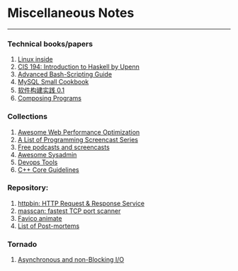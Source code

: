 # Miscellaneous Notes
---

### Technical books/papers
1. [Linux inside][inside]
2. [CIS 194: Introduction to Haskell by Upenn][194]
3. [Advanced Bash-Scripting Guide][abs]
4. [MySQL Small Cookbook][mysql]
5. [软件构建实践 0.1][pm]
6. [Composing Programs][compose]

### Collections
1. [Awesome Web Performance Optimization][wpo]
2. [A List of Programming Screencast Series][screencast]
3. [Free podcasts and screencasts][free]
4. [Awesome Sysadmin][sysadmin]
5. [Devops Tools][devops]
6. [C++ Core Guidelines][core]

### Repository:
1. [httpbin: HTTP Request & Response Service][httpbin]
2. [masscan: fastest TCP port scanner][masscan]
3. [Favico animate][favicojs]
4. [List of Post-mortems][post-mortems]

### Tornado
1. [Asynchronous and non-Blocking I/O][async]



[httpbin]: https://github.com/Runscope/httpbin
[wpo]: https://github.com/davidsonfellipe/awesome-wpo
[screencast]: http://devblog.avdi.org/2013/06/21/a-list-of-programming-screencast-series/
[free]: https://github.com/vhf/free-programming-books/blob/master/free-podcasts-screencasts-en.md
[194]: http://www.cis.upenn.edu/~cis194/spring13/lectures.htmlA
[abs]: http://tldp.org/LDP/abs/html/
[sysadmin]: https://github.com/n1trux/awesome-sysadmin
[masscan]: https://github.com/robertdavidgraham/masscan
[inside]: http://0xax.gitbooks.io/linux-insides/content/index.html
[mysql]: http://andrewliu.tk/2015/05/24/MySQL-Small-Cookbook/
[devops]: https://devops.zeef.com/christian.peper
[pm]: http://pm.readthedocs.org/
[async]: http://www.tornadoweb.org/en/stable/guide/async.html
[compose]: http://www.composingprograms.com/
[favicojs]: http://lab.ejci.net/favico.js/
[core]: https://github.com/isocpp/CppCoreGuidelines 
[post-mortems]: https://github.com/danluu/post-mortems 
